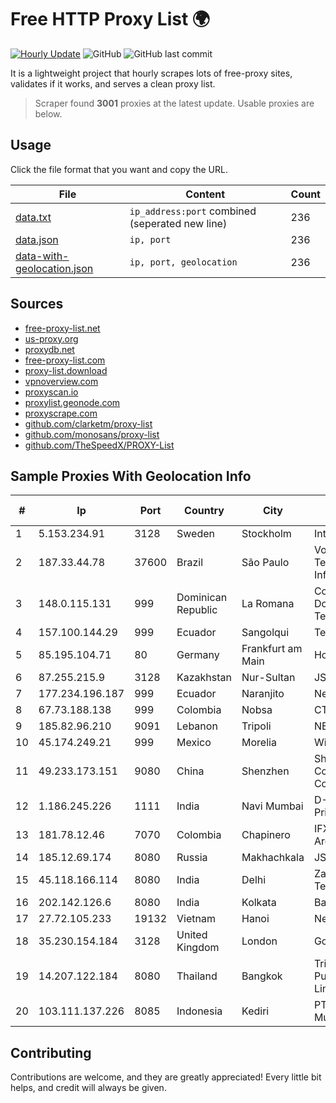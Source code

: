 
# Free HTTP Proxy List 🌍

[![Hourly Update](https://github.com/mertguvencli/http-proxy-list/actions/workflows/main.yml/badge.svg?branch=main)](https://github.com/mertguvencli/http-proxy-list/actions/workflows/main.yml)
![GitHub](https://img.shields.io/github/license/mertguvencli/http-proxy-list)
![GitHub last commit](https://img.shields.io/github/last-commit/mertguvencli/http-proxy-list)

It is a lightweight project that hourly scrapes lots of free-proxy sites, validates if it works, and serves a clean proxy list.


> Scraper found **3001** proxies at the latest update. Usable proxies are below.

## Usage

Click the file format that you want and copy the URL.


|File|Content|Count|
|----|-------|-----|
|[data.txt](https://raw.githubusercontent.com/mertguvencli/http-proxy-list/main/proxy-list/data.txt)|`ip_address:port` combined (seperated new line)|236|
|[data.json](https://raw.githubusercontent.com/mertguvencli/http-proxy-list/main/proxy-list/data.json)|`ip, port`|236|
|[data-with-geolocation.json](https://raw.githubusercontent.com/mertguvencli/http-proxy-list/main/proxy-list/data-with-geolocation.json)|`ip, port, geolocation`|236|

## Sources

* [free-proxy-list.net](https://free-proxy-list.net)
* [us-proxy.org](https://www.us-proxy.org)
* [proxydb.net](http://proxydb.net)
* [free-proxy-list.com](https://free-proxy-list.com/?page=&port=&type%5B%5D=http&type%5B%5D=https&up_time=0&search=Search)
* [proxy-list.download](https://www.proxy-list.download/HTTP)
* [vpnoverview.com](https://vpnoverview.com/privacy/anonymous-browsing/free-proxy-servers)
* [proxyscan.io](https://www.proxyscan.io)
* [proxylist.geonode.com](https://proxylist.geonode.com/api/proxy-list?limit=300&page=1&sort_by=lastChecked&sort_type=desc&protocols=http,https)
* [proxyscrape.com](https://api.proxyscrape.com/v2/?request=displayproxies&protocol=http&timeout=10000&country=all&ssl=all&anonymity=all)
* [github.com/clarketm/proxy-list](https://raw.githubusercontent.com/clarketm/proxy-list/master/proxy-list-raw.txt)
* [github.com/monosans/proxy-list](https://raw.githubusercontent.com/monosans/proxy-list/main/proxies/http.txt)
* [github.com/TheSpeedX/PROXY-List](https://raw.githubusercontent.com/TheSpeedX/PROXY-List/master/http.txt)


## Sample Proxies With Geolocation Info

|#|Ip|Port|Country|City|Internet Service Provider|
|-|--|----|-------|----|-------------------------|
|1|5.153.234.91|3128|Sweden|Stockholm|Inter Connects Inc|
|2|187.33.44.78|37600|Brazil|São Paulo|Vogel SoluÔÔes em Telecom e InformÔtica S/A|
|3|148.0.115.131|999|Dominican Republic|La Romana|Compañía Dominicana de Teléfonos S. A.|
|4|157.100.144.29|999|Ecuador|Sangolqui|Telconet S.A|
|5|85.195.104.71|80|Germany|Frankfurt am Main|Host Europe GmbH|
|6|87.255.215.9|3128|Kazakhstan|Nur-Sultan|JSC Transtelecom|
|7|177.234.196.187|999|Ecuador|Naranjito|Nedetel S.A.|
|8|67.73.188.138|999|Colombia|Nobsa|CTL LATAM|
|9|185.82.96.210|9091|Lebanon|Tripoli|NET 360 S.A.R.L|
|10|45.174.249.21|999|Mexico|Morelia|Wifmax S.A de C.V.|
|11|49.233.173.151|9080|China|Shenzhen|Shenzhen Tencent Computer Systems Company Limited|
|12|1.186.245.226|1111|India|Navi Mumbai|D-VoiS Broadband Private Limited|
|13|181.78.12.46|7070|Colombia|Chapinero|IFX Networks Argentina S.R.L|
|14|185.12.69.174|8080|Russia|Makhachkala|JSC Elektrosvyaz|
|15|45.118.166.114|8080|India|Delhi|Zapbytes Technologies Pvt. Ltd|
|16|202.142.126.6|8080|India|Kolkata|Bangalore|
|17|27.72.105.233|19132|Vietnam|Hanoi|Newass2011xDSLHN|
|18|35.230.154.184|3128|United Kingdom|London|Google LLC|
|19|14.207.122.184|8080|Thailand|Bangkok|Triple T Broadband Public Company Limited|
|20|103.111.137.226|8085|Indonesia|Kediri|PT Mitra Lintas Multimedia|



## Contributing

Contributions are welcome, and they are greatly appreciated! Every
little bit helps, and credit will always be given.

